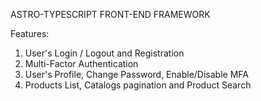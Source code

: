 ASTRO-TYPESCRIPT FRONT-END FRAMEWORK

Features:
1. User's Login / Logout and Registration
2. Multi-Factor Authentication
3. User's Profile, Change Password, Enable/Disable MFA
4. Products List, Catalogs pagination and Product Search